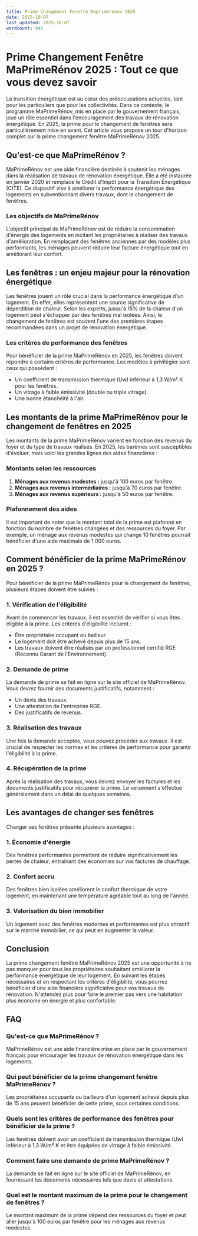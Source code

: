 ```yaml
---
title: Prime Changement Fenetre Maprimerenov 2025
date: 2025-10-07
last_updated: 2025-10-07
wordcount: 945
---
```


# Prime Changement Fenêtre MaPrimeRénov 2025 : Tout ce que vous devez savoir

La transition énergétique est au cœur des préoccupations actuelles, tant pour les particuliers que pour les collectivités. Dans ce contexte, le programme MaPrimeRénov, mis en place par le gouvernement français, joue un rôle essentiel dans l'encouragement des travaux de rénovation énergétique. En 2025, la prime pour le changement de fenêtres sera particulièrement mise en avant. Cet article vous propose un tour d'horizon complet sur la prime changement fenêtre MaPrimeRénov 2025.

## Qu'est-ce que MaPrimeRénov ?

MaPrimeRénov est une aide financière destinée à soutenir les ménages dans la réalisation de travaux de rénovation énergétique. Elle a été instaurée en janvier 2020 et remplace le Crédit d'Impôt pour la Transition Énergétique (CITE). Ce dispositif vise à améliorer la performance énergétique des logements en subventionnant divers travaux, dont le changement de fenêtres.

### Les objectifs de MaPrimeRénov

L'objectif principal de MaPrimeRénov est de réduire la consommation d'énergie des logements en incitant les propriétaires à réaliser des travaux d'amélioration. En remplaçant des fenêtres anciennes par des modèles plus performants, les ménages peuvent réduire leur facture énergétique tout en améliorant leur confort.

## Les fenêtres : un enjeu majeur pour la rénovation énergétique

Les fenêtres jouent un rôle crucial dans la performance énergétique d'un logement. En effet, elles représentent une source significative de déperdition de chaleur. Selon les experts, jusqu'à 15% de la chaleur d'un logement peut s'échapper par des fenêtres mal isolées. Ainsi, le changement de fenêtres est souvent l'une des premières étapes recommandées dans un projet de rénovation énergétique.

### Les critères de performance des fenêtres

Pour bénéficier de la prime MaPrimeRénov en 2025, les fenêtres doivent répondre à certains critères de performance. Les modèles à privilégier sont ceux qui possèdent :

- Un coefficient de transmission thermique (Uw) inférieur à 1,3 W/m².K pour les fenêtres.
- Un vitrage à faible émissivité (double ou triple vitrage).
- Une bonne étanchéité à l'air.

## Les montants de la prime MaPrimeRénov pour le changement de fenêtres en 2025

Les montants de la prime MaPrimeRénov varient en fonction des revenus du foyer et du type de travaux réalisés. En 2025, les barèmes sont susceptibles d'évoluer, mais voici les grandes lignes des aides financières :

### Montants selon les ressources

1. **Ménages aux revenus modestes :** jusqu'à 100 euros par fenêtre.
2. **Ménages aux revenus intermédiaires :** jusqu'à 70 euros par fenêtre.
3. **Ménages aux revenus supérieurs :** jusqu'à 50 euros par fenêtre.

### Plafonnement des aides

Il est important de noter que le montant total de la prime est plafonné en fonction du nombre de fenêtres changées et des ressources du foyer. Par exemple, un ménage aux revenus modestes qui change 10 fenêtres pourrait bénéficier d'une aide maximale de 1 000 euros.

## Comment bénéficier de la prime MaPrimeRénov en 2025 ?

Pour bénéficier de la prime MaPrimeRénov pour le changement de fenêtres, plusieurs étapes doivent être suivies :

### 1. Vérification de l'éligibilité

Avant de commencer les travaux, il est essentiel de vérifier si vous êtes éligible à la prime. Les critères d'éligibilité incluent :

- Être propriétaire occupant ou bailleur.
- Le logement doit être achevé depuis plus de 15 ans.
- Les travaux doivent être réalisés par un professionnel certifié RGE (Reconnu Garant de l’Environnement).

### 2. Demande de prime

La demande de prime se fait en ligne sur le site officiel de MaPrimeRénov. Vous devrez fournir des documents justificatifs, notamment :

- Un devis des travaux.
- Une attestation de l'entreprise RGE.
- Des justificatifs de revenus.

### 3. Réalisation des travaux

Une fois la demande acceptée, vous pouvez procéder aux travaux. Il est crucial de respecter les normes et les critères de performance pour garantir l'éligibilité à la prime.

### 4. Récupération de la prime

Après la réalisation des travaux, vous devrez envoyer les factures et les documents justificatifs pour récupérer la prime. Le versement s'effectue généralement dans un délai de quelques semaines.

## Les avantages de changer ses fenêtres

Changer ses fenêtres présente plusieurs avantages :

### 1. Économie d'énergie

Des fenêtres performantes permettent de réduire significativement les pertes de chaleur, entraînant des économies sur vos factures de chauffage.

### 2. Confort accru

Des fenêtres bien isolées améliorent le confort thermique de votre logement, en maintenant une température agréable tout au long de l'année.

### 3. Valorisation du bien immobilier

Un logement avec des fenêtres modernes et performantes est plus attractif sur le marché immobilier, ce qui peut en augmenter la valeur.

## Conclusion

La prime changement fenêtre MaPrimeRénov 2025 est une opportunité à ne pas manquer pour tous les propriétaires souhaitant améliorer la performance énergétique de leur logement. En suivant les étapes nécessaires et en respectant les critères d'éligibilité, vous pourrez bénéficier d'une aide financière significative pour vos travaux de rénovation. N'attendez plus pour faire le premier pas vers une habitation plus économe en énergie et plus confortable.

## FAQ

### Qu'est-ce que MaPrimeRénov ?

MaPrimeRénov est une aide financière mise en place par le gouvernement français pour encourager les travaux de rénovation énergétique dans les logements.

### Qui peut bénéficier de la prime changement fenêtre MaPrimeRénov ?

Les propriétaires occupants ou bailleurs d'un logement achevé depuis plus de 15 ans peuvent bénéficier de cette prime, sous certaines conditions.

### Quels sont les critères de performance des fenêtres pour bénéficier de la prime ?

Les fenêtres doivent avoir un coefficient de transmission thermique (Uw) inférieur à 1,3 W/m².K et être équipées de vitrage à faible émissivité.

### Comment faire une demande de prime MaPrimeRénov ?

La demande se fait en ligne sur le site officiel de MaPrimeRénov, en fournissant les documents nécessaires tels que devis et attestations.

### Quel est le montant maximum de la prime pour le changement de fenêtres ?

Le montant maximum de la prime dépend des ressources du foyer et peut aller jusqu'à 100 euros par fenêtre pour les ménages aux revenus modestes.